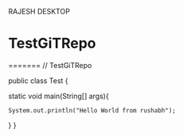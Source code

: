 RAJESH DESKTOP
# TestGiTRepo
=======
// TestGiTRepo

public class Test {

static void main(String[] args){

	System.out.println("Hello World from rushabh");
	
}
}